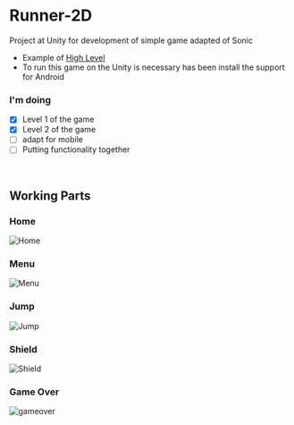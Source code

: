 # Runner-2D
Project at Unity for development of simple game adapted of Sonic
- Example of [High Level](https://www.youtube.com/watch?v=nc0rEUrlnCE&list=PLgTmU6kuSLtxtHfp-iqI-w_sKpseuuu2G&index=1) 
- To run this game on the Unity is necessary has been install the support for Android

### I'm doing
- [x] Level 1 of the game
- [x] Level 2 of the game
- [ ] adapt for mobile
- [ ] Putting functionality together

 <br/>
 
## Working Parts

### Home
![Home](https://user-images.githubusercontent.com/32804625/91375783-f1e9fe00-e7f1-11ea-9e75-3ccfc5b2749c.png)
### Menu
![Menu](https://user-images.githubusercontent.com/32804625/91375843-1e057f00-e7f2-11ea-82b6-129fe9147403.png)
### Jump 
![Jump](https://user-images.githubusercontent.com/32804625/91113968-2b3d3500-e65d-11ea-8cb8-99c5482127e0.png)
### Shield
![Shield](https://user-images.githubusercontent.com/32804625/91114298-f7164400-e65d-11ea-99d9-f3b22a712b2b.png)
### Game Over
![gameover](https://user-images.githubusercontent.com/32804625/91113656-799e0400-e65c-11ea-8f50-902867abff41.png)
